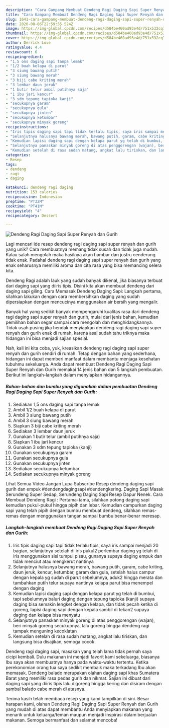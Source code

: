 ```yaml
---
description: "Cara Gampang Membuat Dendeng Ragi Daging Sapi Super Renyah dan Gurih Anti Gagal"
title: "Cara Gampang Membuat Dendeng Ragi Daging Sapi Super Renyah dan Gurih Anti Gagal"
slug: 1641-cara-gampang-membuat-dendeng-ragi-daging-sapi-super-renyah-dan-gurih-anti-gagal
date: 2020-08-06T22:59:55.524Z
image: https://img-global.cpcdn.com/recipes/d584be460ad93e4d/751x532cq70/dendeng-ragi-daging-sapi-super-renyah-dan-gurih-foto-resep-utama.jpg
thumbnail: https://img-global.cpcdn.com/recipes/d584be460ad93e4d/751x532cq70/dendeng-ragi-daging-sapi-super-renyah-dan-gurih-foto-resep-utama.jpg
cover: https://img-global.cpcdn.com/recipes/d584be460ad93e4d/751x532cq70/dendeng-ragi-daging-sapi-super-renyah-dan-gurih-foto-resep-utama.jpg
author: Derrick Love
ratingvalue: 4.4
reviewcount: 6
recipeingredient:
- "1,5 ons daging sapi tanpa lemak"
- "1/2 buah kelapa di parut"
- "3 siung bawang putih"
- "3 siung bawang merah"
- "3 biji cabe kriting merah"
- "3 lembar daun jeruk"
- "1 butir telur ambil putihnya saja"
- "1 ibu jari kencur"
- "3 sdm tepung tapioka kanji"
- "secukupnya garam"
- "secukupnya gula"
- "secukupnya jinten"
- "secukupnya ketumbar"
- "secukupnya minyak goreng"
recipeinstructions:
- "Iris tipis daging sapi tapi tidak terlalu tipis, saya iris sampai menjadi 20 bagian, selanjutnya setelah di iris pukul2 perlembar daging yg telah di iris menggunakan sisi tumpul pisau, gunanya supaya daging empuk dan tidak menciut atau mengkerut nantinya"
- "Selanjutnya halusnya bawang merah, bawang putih, garam, cabe kriting, daun jeruk, kencur, ketumbar, garam dan gula, setelah halus campur dengan kepala yg sudah di parut sebelumnya, aduk2 hingga merata dan tambahkan putih telur supaya nantinya kelapa parut bisa menempel dengan daging"
- "Kemudian lapisi daging sapi dengan kelapa parut yg telah di bumbui, tapi sebelumnya baluri daging dengan tepung tapioka (kanji) supaya daging bisa semakin lengket dengan kelapa, dan tidak pecah ketika di goreng, lapisi daging sapi dengan kepala sambil di tekan2 supaya daging dan kelapa bisa menyatu"
- "Selanjutnya panaskan minyak goreng di atas penggorengan (wajan), beri minyak goreng secukupnya, lalu goreng hingga dendeng ragi tampak menguning kecoklatan"
- "Kemudian setelah di rasa sudah matang, angkat lalu tiriskan, dan langsung bisa disajikan, semoga cocok"
categories:
- Resep
tags:
- dendeng
- ragi
- daging

katakunci: dendeng ragi daging 
nutrition: 153 calories
recipecuisine: Indonesian
preptime: "PT32M"
cooktime: "PT41M"
recipeyield: "4"
recipecategory: Dessert

---
```



![Dendeng Ragi Daging Sapi Super Renyah dan Gurih](https://img-global.cpcdn.com/recipes/d584be460ad93e4d/751x532cq70/dendeng-ragi-daging-sapi-super-renyah-dan-gurih-foto-resep-utama.jpg)

Lagi mencari ide resep dendeng ragi daging sapi super renyah dan gurih yang unik? Cara membuatnya memang tidak susah dan tidak juga mudah. Kalau salah mengolah maka hasilnya akan hambar dan justru cenderung tidak enak. Padahal dendeng ragi daging sapi super renyah dan gurih yang enak seharusnya memiliki aroma dan cita rasa yang bisa memancing selera kita.

Dendeng Ragi adalah lauk yang sudah banyak dikenal, jika biasanya terbuat dari daging sapi yang diiris tipis. Disini kita akan membuat dendeng dari daging sapi giling. Cara Memasak Dendeng Daging Sapi: Langkah pertama, silahkan lakukan dengan cara membersihkan daging yang sudah dipersiapkan dengan mencucinya menggunakan air bersih yang mengalir.

Banyak hal yang sedikit banyak mempengaruhi kualitas rasa dari dendeng ragi daging sapi super renyah dan gurih, mulai dari jenis bahan, kemudian pemilihan bahan segar sampai cara mengolah dan menghidangkannya. Tidak usah pusing jika hendak menyiapkan dendeng ragi daging sapi super renyah dan gurih enak di rumah, karena asal sudah tahu triknya maka hidangan ini bisa menjadi sajian spesial.


Nah, kali ini kita coba, yuk, kreasikan dendeng ragi daging sapi super renyah dan gurih sendiri di rumah. Tetap dengan bahan yang sederhana, hidangan ini dapat memberi manfaat dalam membantu menjaga kesehatan tubuhmu sekeluarga. Anda dapat membuat Dendeng Ragi Daging Sapi Super Renyah dan Gurih memakai 14 jenis bahan dan 5 langkah pembuatan. Berikut ini langkah-langkah dalam menyiapkan hidangannya.

<!--inarticleads1-->

##### Bahan-bahan dan bumbu yang digunakan dalam pembuatan Dendeng Ragi Daging Sapi Super Renyah dan Gurih:

1. Sediakan 1,5 ons daging sapi tanpa lemak
1. Ambil 1/2 buah kelapa di parut
1. Ambil 3 siung bawang putih
1. Ambil 3 siung bawang merah
1. Siapkan 3 biji cabe kriting merah
1. Sediakan 3 lembar daun jeruk
1. Gunakan 1 butir telur (ambil putihnya saja)
1. Siapkan 1 ibu jari kencur
1. Gunakan 3 sdm tepung tapioka (kanji)
1. Gunakan secukupnya garam
1. Gunakan secukupnya gula
1. Gunakan secukupnya jinten
1. Sediakan secukupnya ketumbar
1. Sediakan secukupnya minyak goreng


Lihat Semua Video Jangan Lupa Subscribe Resep dendeng daging sapi gurih dan empuk #dendengdagingsapi #dendengkering. Daging Sapi Masak Serundeng Super Sedap, Serundeng Daging Sapi Resep Dapur Nenek. Cara Membuat Dendeng Ragi : Pertama-tama, silahkan potong daging sapi kemudian pukul-pukul hingga pipih dan lebar. Kemudian campurkan daging sapi yang telah pipih dengan bumbu membuat dendeng, silahkan remas-remas dengan menggunakan tangan sampai bumbu benar-benar meresap. 

<!--inarticleads2-->

##### Langkah-langkah membuat Dendeng Ragi Daging Sapi Super Renyah dan Gurih:

1. Iris tipis daging sapi tapi tidak terlalu tipis, saya iris sampai menjadi 20 bagian, selanjutnya setelah di iris pukul2 perlembar daging yg telah di iris menggunakan sisi tumpul pisau, gunanya supaya daging empuk dan tidak menciut atau mengkerut nantinya
1. Selanjutnya halusnya bawang merah, bawang putih, garam, cabe kriting, daun jeruk, kencur, ketumbar, garam dan gula, setelah halus campur dengan kepala yg sudah di parut sebelumnya, aduk2 hingga merata dan tambahkan putih telur supaya nantinya kelapa parut bisa menempel dengan daging
1. Kemudian lapisi daging sapi dengan kelapa parut yg telah di bumbui, tapi sebelumnya baluri daging dengan tepung tapioka (kanji) supaya daging bisa semakin lengket dengan kelapa, dan tidak pecah ketika di goreng, lapisi daging sapi dengan kepala sambil di tekan2 supaya daging dan kelapa bisa menyatu
1. Selanjutnya panaskan minyak goreng di atas penggorengan (wajan), beri minyak goreng secukupnya, lalu goreng hingga dendeng ragi tampak menguning kecoklatan
1. Kemudian setelah di rasa sudah matang, angkat lalu tiriskan, dan langsung bisa disajikan, semoga cocok


Dendeng ragi daging sapi, masakan yang telah lama tidak pernah saya cicipi kembali. Dulu makanan ini menjadi favorit kami sekeluarga, biasanya Ibu saya akan membuatnya hanya pada waktu-waktu tertentu. Ketika perekonomian orang tua saya sedikit membaik maka terkadang Ibu akan memasak. Dendeng balado merupakan olahan daging sapi khas Sumatera Barat yang memiliki rasa pedas gurih dan nikmat. Sajian ini dibuat dari daging sapi yang diiris tipis lalu digoreng hingga kering dan disiram dengan sambal balado cabe merah di atasnya. 

Terima kasih telah membaca resep yang kami tampilkan di sini. Besar harapan kami, olahan Dendeng Ragi Daging Sapi Super Renyah dan Gurih yang mudah di atas dapat membantu Anda menyiapkan makanan yang menarik untuk keluarga/teman maupun menjadi inspirasi dalam berjualan makanan. Semoga bermanfaat dan selamat mencoba!

